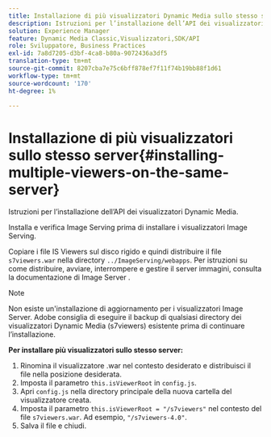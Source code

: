 ```yaml
---
title: Installazione di più visualizzatori Dynamic Media sullo stesso server
description: Istruzioni per l’installazione dell’API dei visualizzatori Dynamic Media.
solution: Experience Manager
feature: Dynamic Media Classic,Visualizzatori,SDK/API
role: Sviluppatore, Business Practices
exl-id: 7a8d7205-d3bf-4ca8-b80a-9072436a3df5
translation-type: tm+mt
source-git-commit: 8207cba7e75c6bff878ef7f11f74b19bb88f1d61
workflow-type: tm+mt
source-wordcount: '170'
ht-degree: 1%

---
```


# Installazione di più visualizzatori sullo stesso server{#installing-multiple-viewers-on-the-same-server}

<!-- Updated April 06, 2021 from https://wiki.corp.adobe.com/pages/viewpage.action?spaceKey=scene7qa&title=s7Viewers%2C+S7SDK%2C+S7OnDemand+Release+Notes - Contact is Sasha -->

Istruzioni per l’installazione dell’API dei visualizzatori Dynamic Media.

Installa e verifica Image Serving prima di installare i visualizzatori Image Serving.

Copiare i file IS Viewers sul disco rigido e quindi distribuire il file `s7viewers.war` nella directory `../ImageServing/webapps`. Per istruzioni su come distribuire, avviare, interrompere e gestire il server immagini, consulta la documentazione di Image Server .

>[!NOTE]
>
>Non esiste un&#39;installazione di aggiornamento per i visualizzatori Image Server. Adobe consiglia di eseguire il backup di qualsiasi directory dei visualizzatori Dynamic Media (s7viewers) esistente prima di continuare l’installazione.

**Per installare più visualizzatori sullo stesso server:**

1. Rinomina il visualizzatore .war nel contesto desiderato e distribuisci il file nella posizione desiderata.
1. Imposta il parametro `this.isViewerRoot` in `config.js`.
1. Apri `config.js` nella directory principale della nuova cartella del visualizzatore creata.
1. Imposta il parametro `this.isViewerRoot = "/s7viewers"` nel contesto del file `s7viewers.war`. Ad esempio, `"/s7viewers-4.0"`.
1. Salva il file e chiudi.
